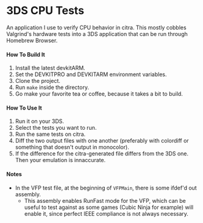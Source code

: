 # 3DS CPU Tests

An application I use to verify CPU behavior in citra.
This mostly cobbles Valgrind's hardware tests into a 3DS application that can be run through Homebrew Browser.

#### How To Build It

1. Install the latest devkitARM.
2. Set the DEVKITPRO and DEVKITARM environment variables.
3. Clone the project.
4. Run `make` inside the directory.
5. Go make your favorite tea or coffee, because it takes a bit to build.

#### How To Use It

1. Run it on your 3DS.
2. Select the tests you want to run.
3. Run the same tests on citra.
4. Diff the two output files with one another (preferably with colordiff or something that doesn't output in monocolor).
5. If the difference for the citra-generated file differs from the 3DS one. Then your emulation is innaccurate.


#### Notes

- In the VFP test file, at the beginning of `VFPMain`, there is some ifdef'd out assembly.
  - This assembly enables RunFast mode for the VFP, which can be useful to test against
    as some games (Cubic Ninja for example) will enable it, since perfect IEEE compliance
    is not always necessary.